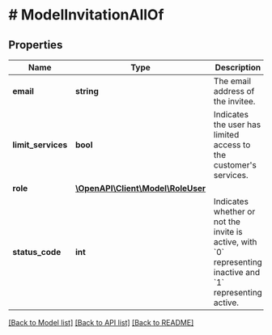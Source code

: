 # # ModelInvitationAllOf

## Properties

Name | Type | Description | Notes
------------ | ------------- | ------------- | -------------
**email** | **string** | The email address of the invitee. | [optional]
**limit_services** | **bool** | Indicates the user has limited access to the customer&#39;s services. | [optional]
**role** | [**\OpenAPI\Client\Model\RoleUser**](RoleUser.md) |  | [optional]
**status_code** | **int** | Indicates whether or not the invite is active, with &#x60;0&#x60; representing inactive and &#x60;1&#x60; representing active. | [optional]

[[Back to Model list]](../../README.md#models) [[Back to API list]](../../README.md#endpoints) [[Back to README]](../../README.md)
